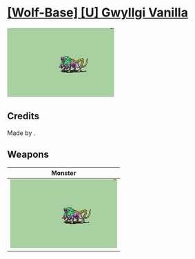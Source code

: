 # [\[Wolf-Base\] \[U\] Gwyllgi Vanilla](./)

<img src="./8.%20Monster/Monster_000.png" alt="[Wolf-Base] [U] Gwyllgi Vanilla standing" />

## Credits

Made by .

## Weapons


|Monster |
|  :---: |
| <img alt="Monster animation" src="./8.%20Monster/Monster.gif" /> |
